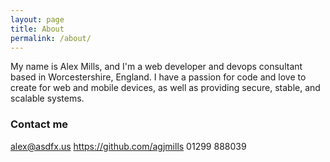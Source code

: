 ```yaml
---
layout: page
title: About
permalink: /about/
---
```


My name is Alex Mills, and I'm a web developer and devops consultant based in Worcestershire, England. I have a passion for code and love to create for web and mobile devices, as well as providing secure, stable, and scalable systems.

### Contact me

alex@asdfx.us
https://github.com/agjmills
01299 888039
